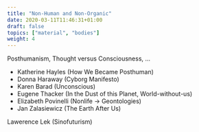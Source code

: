```yaml
---
title: "Non-Human and Non-Organic"
date: 2020-03-11T11:46:31+01:00
draft: false
topics: ["material", "bodies"]
weight: 4
---
```


Posthumanism, Thought versus Consciousness, ...

- Katherine Hayles (How We Became Posthuman)
- Donna Haraway (Cyborg Manifesto)
- Karen Barad (Unconscious)
- Eugene Thacker (In the Dust of this Planet, World-without-us)
- Elizabeth Povinelli (Nonlife → Geontologies)
- Jan Zalasiewicz (The Earth After Us)

Lawerence Lek (Sinofuturism)